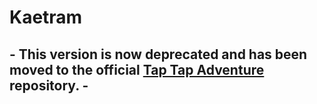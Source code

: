 # Kaetram

## - This version is now deprecated and has been moved to the official [Tap Tap Adventure](https://github.com/Tach-Yon/Tap-Tap-Adventure) repository. -
